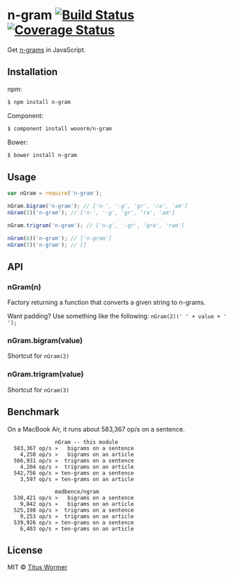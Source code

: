 # n-gram [![Build Status](https://img.shields.io/travis/wooorm/n-gram.svg?style=flat)](https://travis-ci.org/wooorm/n-gram) [![Coverage Status](https://img.shields.io/coveralls/wooorm/n-gram.svg?style=flat)](https://coveralls.io/r/wooorm/n-gram?branch=master)

Get [n-grams](http://en.wikipedia.org/wiki/N-gram) in JavaScript.

## Installation

npm:

```bash
$ npm install n-gram
```

Component:

```bash
$ component install wooorm/n-gram
```

Bower:

```bash
$ bower install n-gram
```

## Usage

```javascript
var nGram = require('n-gram');

nGram.bigram('n-gram'); // ['n-', '-g', 'gr', 'ra', 'am']
nGram(2)('n-gram'); // ['n-', '-g', 'gr', 'ra', 'am']

nGram.trigram('n-gram'); // ['n-g', '-gr', 'gra', 'ram']

nGram(6)('n-gram'); // ['n-gram']
nGram(7)('n-gram'); // []
```

## API

### nGram(n)

Factory returning a function that converts a given string to n-grams.

Want padding? Use something like the following: `nGram(2)(' ' + value + ' ');`

### nGram.bigram(value)

Shortcut for `nGram(2)`

### nGram.trigram(value)

Shortcut for `nGram(3)`

## Benchmark

On a MacBook Air, it runs about 583,367 op/s on a sentence.

```text
               nGram -- this module
  583,367 op/s »   bigrams on a sentence
    4,250 op/s »   bigrams on an article
  566,931 op/s »  trigrams on a sentence
    4,204 op/s »  trigrams on an article
  542,756 op/s » ten-grams on a sentence
    3,597 op/s » ten-grams on an article

               madbence/ngram
  538,421 op/s »   bigrams on a sentence
    9,842 op/s »   bigrams on an article
  525,198 op/s »  trigrams on a sentence
    9,253 op/s »  trigrams on an article
  539,926 op/s » ten-grams on a sentence
    6,403 op/s » ten-grams on an article
```

## License

MIT © [Titus Wormer](http://wooorm.com)
